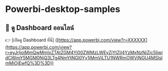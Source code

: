 # Powerbi-desktop-samples
## 🔗 ดู Dashboard ออนไลน์  
👉 [เปิดดู Dashboard ที่นี่]
([https://app.powerbi.com/view?r=XXXXXX](https://app.powerbi.com/view?r=eyJrIjoiMmQwMmIxZTAtZGM4Yi00ZWMzLWEyZjYtZjI4YzMxNzNiZjc5IiwidCI6ImY5MGM0NjQ3LTg4NmYtNGI0Yy1iMmViLTU1NWRmOWVjNGU4MSIsImMiOjEwfQ%3D%3D))
